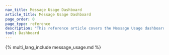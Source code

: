 ```yaml
---
nav_title: Message Usage Dashboard
article_title: Message Usage Dashboard
page_order: 0
page_type: reference
description: "This reference article covers the Message Usage dashboard, where you can view self-service insights into your SMS, RCS, and WhatsApp credit usage."
tool: Dashboard
---
```


{% multi_lang_include message_usage.md %}
